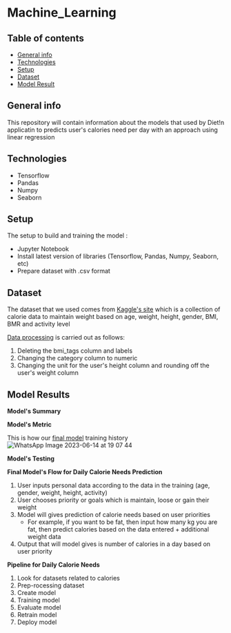 # Machine_Learning

## Table of contents
* [General info](#general-info)
* [Technologies](#technologies)
* [Setup](#setup)
* [Dataset](#dataset)
* [Model Result](#model-results)

## General info
This repository will contain information about the models that used by Diet!n applicatin to predicts user's calories need per day with an approach using linear regression

## Technologies
* Tensorflow 
* Pandas
* Numpy
* Seaborn

## Setup
The setup to build and training the model : 
* Jupyter Notebook
* Install latest version of libraries (Tensorflow, Pandas, Numpy, Seaborn, etc)
* Prepare dataset with .csv format

## Dataset
The dataset that we used comes from [Kaggle's site](https://www.kaggle.com/datasets/vechoo/diet-plan-recommendation) which is a collection of calorie data to maintain weight based on age, weight, height, gender, BMI, BMR and activity level

[Data processing](https://github.com/Dietin/Machine_Learning/blob/main/Data/after_preprocessing.csv) is carried out as follows: 
1. Deleting the bmi_tags column and labels
2. Changing the category column to numeric
3. Changing the unit for the user's height column and rounding off the user's weight column

## Model Results
**Model's Summary**

**Model's Metric**

This is how our [final model](https://github.com/Dietin/Machine_Learning/blob/main/Model/notebook%5B2%5D.ipynb) training history
![WhatsApp Image 2023-06-14 at 19 07 44](https://github.com/Dietin/Machine_Learning/assets/99454751/3e2476a4-e7d6-4f9b-929c-a2a03f8bb7d8)

**Model's Testing**

**Final Model's Flow for Daily Calorie Needs Prediction**
1. User inputs personal data according to the data in the training (age, gender, weight, height, activity)
2. User chooses priority or goals which is maintain, loose or gain their weight
3. Model will gives prediction of calorie needs based on user priorities
     - For example, if you want to be fat, then input how many kg you are fat, then predict calories based on the data entered + additional weight data
4. Output that will model gives is number of calories in a day based on user priority

**Pipeline for Daily Calorie Needs**

1. Look for datasets related to calories
2. Prep-rocessing dataset
3. Create model
4. Training model
5. Evaluate model
6. Retrain model
7. Deploy model
